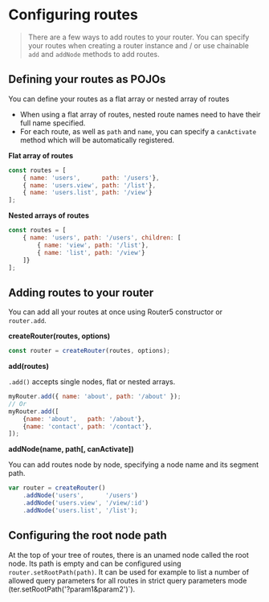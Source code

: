 # Configuring routes

> There are a few ways to add routes to your router. You can specify your routes when creating a router instance and / or use chainable `add` and `addNode` methods to add routes.

## Defining your routes as POJOs

You can define your routes as a flat array or nested array of routes
- When using a flat array of routes, nested route names need to have their full name specified.
- For each route, as well as `path` and `name`, you can specify a `canActivate` method which will be automatically registered.

__Flat array of routes__

```javascript
const routes = [
    { name: 'users',      path: '/users'},
    { name: 'users.view', path: '/list'},
    { name: 'users.list', path: '/view'}
];
```

__Nested arrays of routes__


```javascript
const routes = [
    { name: 'users', path: '/users', children: [
        { name: 'view', path: '/list'},
        { name: 'list', path: '/view'}
    ]}
];
```

## Adding routes to your router

You can add all your routes at once using Router5 constructor or `router.add`.

__createRouter(routes, options)__

```javascript
const router = createRouter(routes, options);
```

__add(routes)__

`.add()` accepts single nodes, flat or nested arrays.

```javascript
myRouter.add({ name: 'about', path: '/about' });
// Or
myRouter.add([
    {name: 'about',   path: '/about'},
    {name: 'contact', path: '/contact'},
]);
```

__addNode(name, path[, canActivate])__

You can add routes node by node, specifying a node name and its segment path.

```javascript
var router = createRouter()
    .addNode('users',      '/users')
    .addNode('users.view', '/view/:id')
    .addNode('users.list', '/list');
```

## Configuring the root node path

At the top of your tree of routes, there is an unamed node called the root node. Its path is empty and can be configured using `router.setRootPath(path)`. It can be used for example to list a number of allowed query parameters for all routes in strict query parameters mode (ter.setRootPath('?param1&param2')`).
